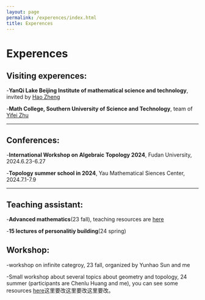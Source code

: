 ```yaml
---
layout: page
permalink: /experences/index.html
title: Experences
---
```


# Experences

## Visiting experences:

-**YanQi Lake Beijing Institute of mathematical science and technology**, invited by [Hao Zheng](https://ymsc.tsinghua.edu.cn/info/1031/2313.htm)

-**Math College, Southern University of Science and Technology**, team of [Yifei Zhu](https://yifeizhu.github.io/)

---

## Conferences:

-**International Workshop on Algebraic Topology 2024**, Fudan University, 2024.6.23-6.27

-**Topology summer school in 2024**, Yau Mathematical Siences Center, 2024.7.1-7.9


---

## Teaching assistant:

-**Advanced mathematics**(23 fall), teaching resources are [here](https://JoZhouFang.github.io/experences/advancedmathematics)

-**15 lectures of personalitiy building**(24 spring)


## Workshop:

-workshop on infinite categroy, 23 fall, organized by Yunhao Sun and me

-Small workshop about several topics about geometry and topology, 24 summer (participants are Chenlu Huang and me), you can see some resources [here]()这里要改这里要改这里要改。

<!-- Calendly inline widget end -->

